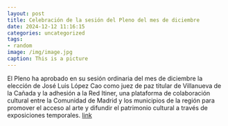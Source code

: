 ```yaml
---
layout: post
title: Celebración de la sesión del Pleno del mes de diciembre
date: 2024-12-12 11:16:15
categories: uncategorized
tags:
- random
image: /img/image.jpg
caption: This is a picture
---
```

El Pleno ha aprobado en su sesión ordinaria del mes de diciembre la elección de José Luis López Cao como juez de paz titular de Villanueva de la Cañada y la adhesión a la Red Itiner, una plataforma de colaboración cultural entre la Comunidad de Madrid y los municipios de la región para promover el acceso al arte y difundir el patrimonio cultural a través de exposiciones temporales.   [link](https://www.ayto-villacanada.es/noticias/celebracion-de-la-sesion-del-pleno-del-mes-de-diciembre/)
